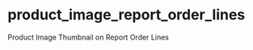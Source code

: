 product_image_report_order_lines
================================

Product Image Thumbnail on Report Order Lines
